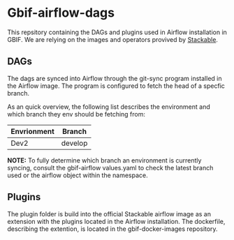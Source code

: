 # Gbif-airflow-dags
This repsitory containing the DAGs and plugins used in Airflow installation in GBIF. We are relying on the images and operators provived by [Stackable](https://docs.stackable.tech).

## DAGs
The dags are synced into Airflow through the git-sync program installed in the Airflow image. The program is configured to fetch the head of a specfic branch. 

As an quick overview, the following list describes the environment and which branch they env should be fetching from:

| Envrionment   | Branch    |
| ------------- | --------- |
| Dev2          | develop   |

**NOTE:** To fully determine which branch an environment is currently syncing, consult the gbif-airflow values.yaml to check the latest branch used or the airflow object within the namespace.

## Plugins
The plugin folder is build into the official Stackable airflow image as an extension with the plugins located in the Airflow installation. The dockerfile, describing the extention, is located in the gbif-docker-images repository.